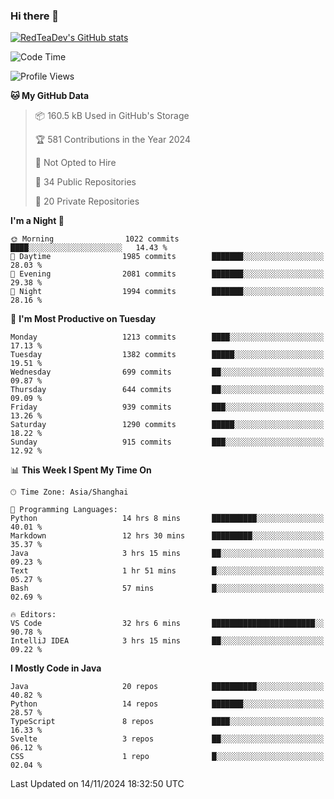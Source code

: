 ### Hi there 👋

<!--
**RedTeaDev/RedTeaDev** is a ✨ _special_ ✨ repository because its `README.md` (this file) appears on your GitHub profile.

Here are some ideas to get you started:

- 🔭 I’m currently working on ...
- 🌱 I’m currently learning ...
- 👯 I’m looking to collaborate on ...
- 🤔 I’m looking for help with ...
- 💬 Ask me about ...
- 📫 How to reach me: ...
- 😄 Pronouns: ...
- ⚡ Fun fact: ...
-->

<!--
[![wakatime](https://wakatime.com/badge/user/6b101ed0-04c0-4490-9283-eb61f2efff96.svg)](https://wakatime.com/@6b101ed0-04c0-4490-9283-eb61f2efff96)
!-->

[![RedTeaDev's GitHub stats](https://github-readme-stats.vercel.app/api?username=RedTeaDev\&include_all_commits=true)](https://github.com/anuraghazra/github-readme-stats)
<!--
[![willianrod's wakatime stats](https://github-readme-stats.vercel.app/api/wakatime?username=RedTeaDev)](https://github.com/anuraghazra/github-readme-stats)
!-->
<!--START_SECTION:waka-->
![Code Time](http://img.shields.io/badge/Code%20Time-2%2C736%20hrs%2017%20mins-blue)

![Profile Views](http://img.shields.io/badge/Profile%20Views-0-blue)

**🐱 My GitHub Data** 

> 📦 160.5 kB Used in GitHub's Storage 
 > 
> 🏆 581 Contributions in the Year 2024
 > 
> 🚫 Not Opted to Hire
 > 
> 📜 34 Public Repositories 
 > 
> 🔑 20 Private Repositories 
 > 
**I'm a Night 🦉** 

```text
🌞 Morning                1022 commits        ████░░░░░░░░░░░░░░░░░░░░░   14.43 % 
🌆 Daytime                1985 commits        ███████░░░░░░░░░░░░░░░░░░   28.03 % 
🌃 Evening                2081 commits        ███████░░░░░░░░░░░░░░░░░░   29.38 % 
🌙 Night                  1994 commits        ███████░░░░░░░░░░░░░░░░░░   28.16 % 
```
📅 **I'm Most Productive on Tuesday** 

```text
Monday                   1213 commits        ████░░░░░░░░░░░░░░░░░░░░░   17.13 % 
Tuesday                  1382 commits        █████░░░░░░░░░░░░░░░░░░░░   19.51 % 
Wednesday                699 commits         ██░░░░░░░░░░░░░░░░░░░░░░░   09.87 % 
Thursday                 644 commits         ██░░░░░░░░░░░░░░░░░░░░░░░   09.09 % 
Friday                   939 commits         ███░░░░░░░░░░░░░░░░░░░░░░   13.26 % 
Saturday                 1290 commits        █████░░░░░░░░░░░░░░░░░░░░   18.22 % 
Sunday                   915 commits         ███░░░░░░░░░░░░░░░░░░░░░░   12.92 % 
```


📊 **This Week I Spent My Time On** 

```text
🕑︎ Time Zone: Asia/Shanghai

💬 Programming Languages: 
Python                   14 hrs 8 mins       ██████████░░░░░░░░░░░░░░░   40.01 % 
Markdown                 12 hrs 30 mins      █████████░░░░░░░░░░░░░░░░   35.37 % 
Java                     3 hrs 15 mins       ██░░░░░░░░░░░░░░░░░░░░░░░   09.23 % 
Text                     1 hr 51 mins        █░░░░░░░░░░░░░░░░░░░░░░░░   05.27 % 
Bash                     57 mins             █░░░░░░░░░░░░░░░░░░░░░░░░   02.69 % 

🔥 Editors: 
VS Code                  32 hrs 6 mins       ███████████████████████░░   90.78 % 
IntelliJ IDEA            3 hrs 15 mins       ██░░░░░░░░░░░░░░░░░░░░░░░   09.22 % 
```

**I Mostly Code in Java** 

```text
Java                     20 repos            ██████████░░░░░░░░░░░░░░░   40.82 % 
Python                   14 repos            ███████░░░░░░░░░░░░░░░░░░   28.57 % 
TypeScript               8 repos             ████░░░░░░░░░░░░░░░░░░░░░   16.33 % 
Svelte                   3 repos             ██░░░░░░░░░░░░░░░░░░░░░░░   06.12 % 
CSS                      1 repo              █░░░░░░░░░░░░░░░░░░░░░░░░   02.04 % 
```




 Last Updated on 14/11/2024 18:32:50 UTC
<!--END_SECTION:waka-->


